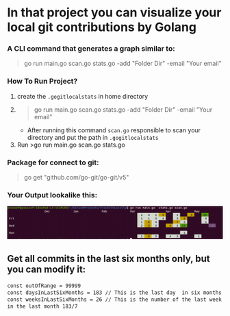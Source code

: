 # In that project you can visualize your local git contributions by Golang

### A CLI command that generates a graph similar to:
>go run main.go scan.go stats.go  -add "Folder Dir" -email "Your email"


### How To Run Project?
1. create the `.gogitlocalstats` in home directory
2. >go run main.go scan.go stats.go  -add "Folder Dir" -email "Your email"
   * After running this command `scan.go` responsible to scan your directory and put the path in `.gogitlocalstats`
3. Run >go run main.go scan.go stats.go


### Package for connect to git:
> go get "github.com/go-git/go-git/v5"



### Your Output lookalike this:
![](https://raw.githubusercontent.com/YoussefAshraf397/Track-Git-Locally-Golang/main/images/Screenshot%20from%202022-05-18%2012-11-54.png)


## Get all commits in the last six months only, but you can modify it:
```Language
const outOfRange = 99999
const daysInLastSixMonths = 183 // This is the last day  in six months
const weeksInLastSixMonths = 26 // This is the number of the last week in the last month 183/7
```






